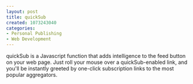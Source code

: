 ```yaml
--- 
layout: post
title: quickSub
created: 1073243040
categories: 
- Personal Publishing
- Web Development
---
```

quickSub is a Javascript function that adds intelligence to the  feed button on your web page. Just roll your mouse over a quickSub-enabled link, and you'll be instantly greeted by one-click subscription links to the most popular aggregators.
